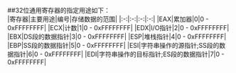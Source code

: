 ##32位通用寄存器的指定用途如下：	
	|寄存器|主要用途|编号|存储数据的范围|
	|:-:|:-:|:-:|:-:|
	|EAX|累加器|0|0 - 0xFFFFFFFF|
	|ECX|计数|1|0 - 0xFFFFFFFF|
	|EDX|I/O指针|2|0 - 0xFFFFFFFF|
	|EBX|DS段的数据指针|3|0 - 0xFFFFFFFF|
	|ESP|堆栈指针|4|0 - 0xFFFFFFFF|
	|EBP|SS段的数据指针|5|0 - 0xFFFFFFFF|
	|ESI|字符串操作的源指针;SS段的数据指针|6|0 - 0xFFFFFFFF|
	|EDI|字符串操作的目标指针;ES段的数据指针|7|0 - 0xFFFFFFFF|
